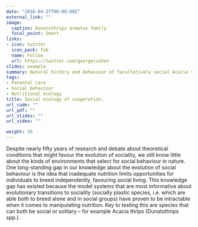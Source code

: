 ```yaml
---
date: "2016-04-27T00:00:00Z"
external_link: ""
image:
  caption: Dunatothrips armatus family
  focal_point: Smart
links:
- icon: twitter
  icon_pack: fab
  name: Follow
  url: https://twitter.com/georgecushen
slides: example
summary: Natural history and behaviour of facultatively social Acacia thrips
tags:
- Parental care
- Social behaviour
- Nutritional ecology
title: Social ecology of cooperation.
url_code: ""
url_pdf: ""
url_slides: ""
url_video: ""

weight: 30
---
```


Despite nearly fifty years of research and debate about theoretical conditions that might favour the evolution of sociality, we still know little about the kinds of environments that select for social behaviour in nature. One long-standing gap in our knowledge about the evolution of social behaviour is the idea that inadequate nutrition limits opportunities for individuals to breed independently, favouring social living. This knowledge gap has existed because the model systems that are most informative about evolutionary transitions to sociality (socially plastic species, i.e. which are able both to breed alone and in social groups) have proven to be intractable when it comes to manipulating nutrition. Key to testing this are species that can both be social or solitary – for example Acacia thrips (Dunatothrips spp.).


